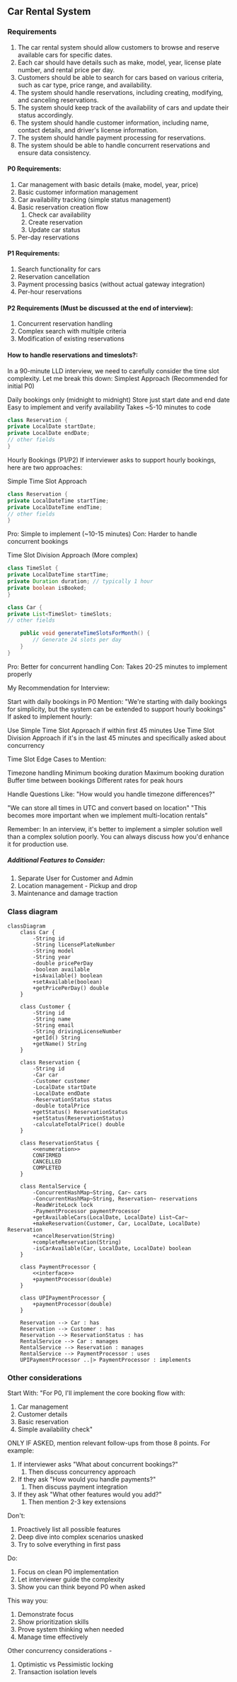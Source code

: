 ## Car Rental System

### Requirements

1. The car rental system should allow customers to browse and reserve available cars for specific dates.
2. Each car should have details such as make, model, year, license plate number, and rental price per day.
3. Customers should be able to search for cars based on various criteria, such as car type, price range, and availability.
4. The system should handle reservations, including creating, modifying, and canceling reservations.
5. The system should keep track of the availability of cars and update their status accordingly.
6. The system should handle customer information, including name, contact details, and driver's license information.
7. The system should handle payment processing for reservations.
8. The system should be able to handle concurrent reservations and ensure data consistency.

#### P0 Requirements:

1. Car management with basic details (make, model, year, price)
2. Basic customer information management
3. Car availability tracking (simple status management)
4. Basic reservation creation flow 
   1. Check car availability 
   2. Create reservation
   3. Update car status
5. Per-day reservations

#### P1 Requirements:

1. Search functionality for cars
2. Reservation cancellation
3. Payment processing basics (without actual gateway integration)
4. Per-hour reservations

#### P2 Requirements (Must be discussed at the end of interview):

1. Concurrent reservation handling
2. Complex search with multiple criteria
3. Modification of existing reservations

#### How to handle reservations and timeslots?:

In a 90-minute LLD interview, we need to carefully consider the time slot complexity. Let me break this down:
Simplest Approach (Recommended for initial P0)

Daily bookings only (midnight to midnight)
Store just start date and end date
Easy to implement and verify availability
Takes ~5-10 minutes to code

```java
class Reservation {
private LocalDate startDate;
private LocalDate endDate;
// other fields
}
```
Hourly Bookings (P1/P2)
If interviewer asks to support hourly bookings, here are two approaches:

Simple Time Slot Approach

```java
class Reservation {
private LocalDateTime startTime;
private LocalDateTime endTime;
// other fields
}
```

Pro: Simple to implement (~10-15 minutes)
Con: Harder to handle concurrent bookings


Time Slot Division Approach (More complex)

```java
class TimeSlot {
private LocalDateTime startTime;
private Duration duration; // typically 1 hour
private boolean isBooked;
}

class Car {
private List<TimeSlot> timeSlots;
// other fields

    public void generateTimeSlotsForMonth() {
        // Generate 24 slots per day
    }
}
```

Pro: Better for concurrent handling
Con: Takes 20-25 minutes to implement properly

My Recommendation for Interview:

Start with daily bookings in P0
Mention: "We're starting with daily bookings for simplicity, but the system can be extended to support hourly bookings"
If asked to implement hourly:

Use Simple Time Slot Approach if within first 45 minutes
Use Time Slot Division Approach if it's in the last 45 minutes and specifically asked about concurrency



Time Slot Edge Cases to Mention:

Timezone handling
Minimum booking duration
Maximum booking duration
Buffer time between bookings
Different rates for peak hours

Handle Questions Like:
"How would you handle timezone differences?"

"We can store all times in UTC and convert based on location"
"This becomes more important when we implement multi-location rentals"

Remember: In an interview, it's better to implement a simpler solution well than a complex solution poorly. You can always discuss how you'd enhance it for production use.


##### Additional Features to Consider:

1. Separate User for Customer and Admin
2. Location management - Pickup and drop
3. Maintenance and damage traction


### Class diagram

```mermaid
classDiagram
    class Car {
        -String id
        -String licensePlateNumber
        -String model
        -String year
        -double pricePerDay
        -boolean available
        +isAvailable() boolean
        +setAvailable(boolean)
        +getPricePerDay() double
    }

    class Customer {
        -String id
        -String name
        -String email
        -String drivingLicenseNumber
        +getId() String
        +getName() String
    }

    class Reservation {
        -String id
        -Car car
        -Customer customer
        -LocalDate startDate
        -LocalDate endDate
        -ReservationStatus status
        -double totalPrice
        +getStatus() ReservationStatus
        +setStatus(ReservationStatus)
        -calculateTotalPrice() double
    }

    class ReservationStatus {
        <<enumeration>>
        CONFIRMED
        CANCELLED
        COMPLETED
    }

    class RentalService {
        -ConcurrentHashMap~String, Car~ cars
        -ConcurrentHashMap~String, Reservation~ reservations
        -ReadWriteLock lock
        -PaymentProcessor paymentProcessor
        +getAvailableCars(LocalDate, LocalDate) List~Car~
        +makeReservation(Customer, Car, LocalDate, LocalDate) Reservation
        +cancelReservation(String)
        +completeReservation(String)
        -isCarAvailable(Car, LocalDate, LocalDate) boolean
    }

    class PaymentProcessor {
        <<interface>>
        +paymentProcessor(double)
    }

    class UPIPaymentProcessor {
        +paymentProcessor(double)
    }

    Reservation --> Car : has
    Reservation --> Customer : has
    Reservation --> ReservationStatus : has
    RentalService --> Car : manages
    RentalService --> Reservation : manages
    RentalService --> PaymentProcessor : uses
    UPIPaymentProcessor ..|> PaymentProcessor : implements
```

### Other considerations

Start With:
"For P0, I'll implement the core booking flow with:
1. Car management
2. Customer details
3. Basic reservation
4. Simple availability check"

ONLY IF ASKED, mention relevant follow-ups from those 8 points.
For example:
1. If interviewer asks "What about concurrent bookings?"
   1. Then discuss concurrency approach
2. If they ask "How would you handle payments?"
   1. Then discuss payment integration
3. If they ask "What other features would you add?"
   1. Then mention 2-3 key extensions

Don't:
1. Proactively list all possible features
2. Deep dive into complex scenarios unasked
3. Try to solve everything in first pass

Do:
1. Focus on clean P0 implementation
2. Let interviewer guide the complexity
3. Show you can think beyond P0 when asked

This way you:
1. Demonstrate focus
2. Show prioritization skills
3. Prove system thinking when needed
4. Manage time effectively

Other concurrency considerations - 
1. Optimistic vs Pessimistic locking
2. Transaction isolation levels
